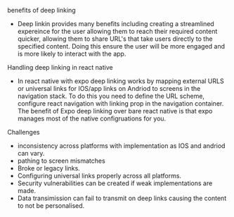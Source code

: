 benefits of deep linking

- Deep linkin provides many benefits including creating a streamlined expereince for the user allowing them to reach their required content quicker, allowing them to share URL's that take users directly to the specified content. Doing this ensure the user will be more engaged and is more likely to interact with the app.

Handling deep linking in react native

- In react native with expo deep linking works by mapping external URLS or universal links for IOS/app links on Andriod to screens in the navigation stack. To do this you need to define the URL scheme, configure react navigation with linking prop in the navigation container. The benefit of Expo deep linking over bare react native is that expo manages most of the native configruations for you.

Challenges

- inconsistency across platforms with implementation as IOS and andriod can vary.
- pathing to screen mismatches
- Broke or legacy links.
- Configuring universal links properly across all platforms.
- Security vulnerabilities can be created if weak implementations are made.
- Data transimission can fail to transmit on deep links causing the content to not be personalised.
